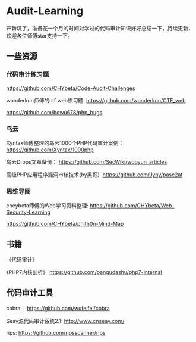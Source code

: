 # Audit-Learning

开新坑了，准备花一个月的时间对学过的代码审计知识好好总结一下，持续更新，欢迎各位师傅star支持一下。



## 一些资源

### 代码审计练习题

https://github.com/CHYbeta/Code-Audit-Challenges

wonderkun师傅的ctf web练习题: https://github.com/wonderkun/CTF_web

https://github.com/bowu678/php_bugs


### 乌云 

Xyntax师傅整理的乌云1000个PHP代码审计案例： https://github.com/Xyntax/1000php

乌云Drops文章备份： https://github.com/SecWiki/wooyun_articles

高级PHP应用程序漏洞审核技术(by黑哥）https://github.com/Jyny/pasc2at


### 思维导图

cheybeta师傅的Web学习资料整理: https://github.com/CHYbeta/Web-Security-Learning

https://github.com/CHYbeta/phith0n-Mind-Map


## 书籍

《代码审计》

《PHP7内核剖析》 https://github.com/pangudashu/php7-internal
## 代码审计工具

cobra： https://github.com/wufeifei/cobra

Seay源代码审计系统2.1: http://www.cnseay.com/

rips: https://github.com/ripsscanner/rips

